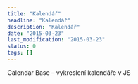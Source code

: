 ```yaml
---
title: "Kalendář"
headline: "Kalendář"
description: "Kalendář"
date: "2015-03-23"
last_modification: "2015-03-23"
status: 0
tags: []
---
```


Calendar Base – vykreslení kalendáře v JS